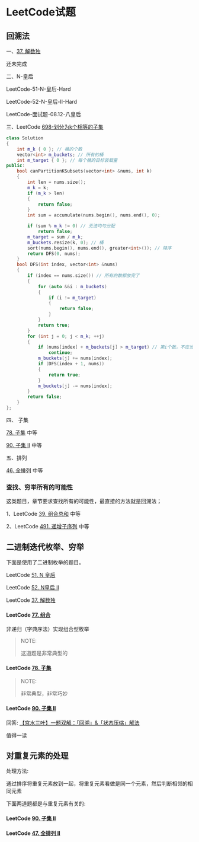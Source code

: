# LeetCode试题

## 回溯法

一、[37. 解数独](https://leetcode-cn.com/problems/sudoku-solver/)

还未完成



二、N-皇后

LeetCode-51-N-皇后-Hard

LeetCode-52-N-皇后-II-Hard

LeetCode-面试题-08.12-八皇后



三、LeetCode [698-划分为k个相等的子集](https://leetcode-cn.com/problems/partition-to-k-equal-sum-subsets/)

```C++
class Solution
{
	int m_k { 0 }; // 桶的个数
	vector<int> m_buckets; // 所有的桶
	int m_target { 0 }; // 每个桶的目标装载量
public:
	bool canPartitionKSubsets(vector<int> &nums, int k)
	{
		int len = nums.size();
		m_k = k;
		if (m_k > len)
		{
			return false;
		}
		int sum = accumulate(nums.begin(), nums.end(), 0);

		if (sum % m_k != 0) // 无法均匀分配
			return false;
		m_target = sum / m_k;
		m_buckets.resize(k, 0); // 桶
		sort(nums.begin(), nums.end(), greater<int>()); // 降序
		return DFS(0, nums);
	}
	bool DFS(int index, vector<int> &nums)
	{
		if (index == nums.size()) // 所有的数都放完了
		{
			for (auto &&i : m_buckets)
			{
				if (i != m_target)
				{
					return false;
				}
			}
			return true;
		}
		for (int j = 0; j < m_k; ++j)
		{
			if (nums[index] + m_buckets[j] > m_target) // 第i个数，不应当放入 m_buckets[j] 中
				continue;
			m_buckets[j] += nums[index];
			if (DFS(index + 1, nums))
			{
				return true;
			}
			m_buckets[j] -= nums[index];
		}
		return false;
	}
};
```



四、 子集

[78. 子集](https://leetcode-cn.com/problems/subsets/) 中等



[90. 子集 II](https://leetcode-cn.com/problems/subsets-ii/) 中等



五、排列

[46. 全排列](https://leetcode-cn.com/problems/permutations/) 中等



### 查找、穷举所有的可能性

这类题目，章节要求查找所有的可能性，最直接的方法就是回溯法；

1、LeetCode [39. 组合总和](https://leetcode-cn.com/problems/combination-sum/) 中等

2、LeetCode [491. 递增子序列](https://leetcode-cn.com/problems/increasing-subsequences/) 中等



## 二进制迭代枚举、穷举

下面是使用了二进制枚举的题目。

LeetCode [51. N 皇后](https://leetcode-cn.com/problems/n-queens/)

LeetCode [52. N皇后 II](https://leetcode-cn.com/problems/n-queens-ii/)

LeetCode [37. 解数独](https://leetcode-cn.com/problems/sudoku-solver/)



#### LeetCode [77. 组合](https://leetcode-cn.com/problems/combinations/)

非递归（字典序法）实现组合型枚举

> NOTE: 
>
> 这道题是非常典型的



#### LeetCode [78. 子集](https://leetcode-cn.com/problems/subsets/)

> NOTE: 
>
> 非常典型，非常巧妙



#### LeetCode [90. 子集 II](https://leetcode-cn.com/problems/subsets-ii/)

回答: [【宫水三叶】一题双解：「回溯」&「状态压缩」解法](https://leetcode-cn.com/problems/subsets-ii/solution/gong-shui-san-xie-yi-ti-shuang-jie-hui-s-g77q/)

值得一读



## 对重复元素的处理

处理方法:

通过排序将重复元素放到一起，将重复元素看做是同一个元素，然后判断相邻的相同元素



下面两道题都是与重复元素有关的:

#### LeetCode [90. 子集 II](https://leetcode-cn.com/problems/subsets-ii/)



#### LeetCode [47. 全排列 II](https://leetcode-cn.com/problems/permutations-ii/)


